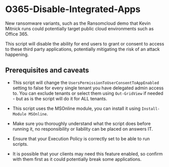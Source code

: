 # O365-Disable-Integrated-Apps

New ransomware variants, such as the Ransomcloud demo that Kevin Mitnick runs could potentially target public cloud environments such as Office 365.

This script will disable the ability for end users to grant or consent to access to these third party applications, potentially mitigating the risk of an attack happening.

## Prerequisites and caveats

- This script will change the `UsersPermissionToUserConsentToAppEnabled` setting to false for every single tenant you have delegated admin access to. You can exclude tenants or select them using `Out-GridView` if needed - but as is the script will do it for ALL tenants.

- This script uses the MSOnline module, you can install it using `Install-Module MSOnline`.

- Make sure you thoroughly understand what the script does before running it, no responsibility or liability can be placed on answers IT.

- Ensure that your Execution Policy is correctly set to be able to run scripts.

- It is possible that your clients may need this feature enabled, so confirm with them first as it could potentially break some applications.
